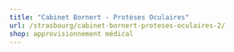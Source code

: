 ```yaml
---
title: "Cabinet Bornert - Protèses Oculaires"
url: /strasbourg/cabinet-bornert-proteses-oculaires-2/
shop: approvisionnement médical
---
```

